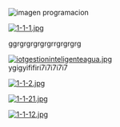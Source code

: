 ![imagen programacion](https://github.com/diegote7/monorepositorio-programacion/assets/114953054/d8b45eef-3b13-4f30-82ab-be3226a9c176)

[![1-1-1.jpg](https://i.postimg.cc/ZqmzjP2x/1-1-1.jpg)](https://postimg.cc/VJKhktYJ)

ggrgrgrgrgrgrrgrgrgrg

[![iotgestioninteligenteagua.jpg](https://i.postimg.cc/wM6tpdS7/iotgestioninteligenteagua.jpg)](https://postimg.cc/cgb1RP1S)        
ygigyififiri7i7i7i7i7

[![1-1-2.jpg](https://i.postimg.cc/0jtP66N1/1-1-2.jpg)](https://postimg.cc/CnfWXxDc)               

[![1-1-21.jpg](https://i.postimg.cc/qBmTx3p9/1-1-21.jpg)](https://postimg.cc/dDTpqDkB)     

[![1-1-12.jpg](https://i.postimg.cc/MKNJhJM5/1-1-12.jpg)](https://postimg.cc/6yrPvSh4)      
